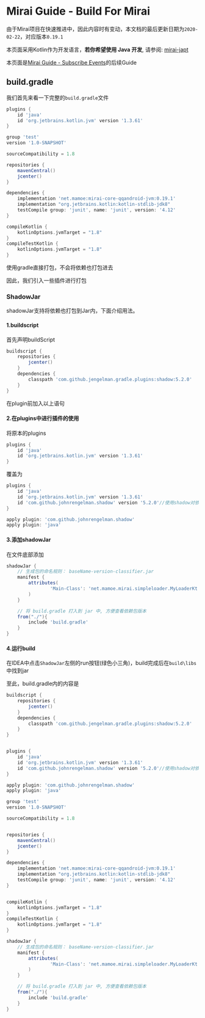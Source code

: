 # Mirai Guide - Build For Mirai

由于Mirai项目在快速推进中，因此内容时有变动，本文档的最后更新日期为```2020-02-22```，对应版本```0.19.1```

本页面采用Kotlin作为开发语言，**若你希望使用 Java 开发**, 请参阅: [mirai-japt](mirai-japt/README.md)

本页面是[Mirai Guide - Subscribe Events](/docs/guide_subscribe_events.md)的后续Guide

## build.gradle

我们首先来看一下完整的```build.gradle```文件

```groovy
plugins {
    id 'java'
    id 'org.jetbrains.kotlin.jvm' version '1.3.61'
}

group 'test'
version '1.0-SNAPSHOT'

sourceCompatibility = 1.8

repositories {
    mavenCentral()
    jcenter()
}

dependencies {
    implementation 'net.mamoe:mirai-core-qqandroid-jvm:0.19.1'
    implementation "org.jetbrains.kotlin:kotlin-stdlib-jdk8"
    testCompile group: 'junit', name: 'junit', version: '4.12'
}

compileKotlin {
    kotlinOptions.jvmTarget = "1.8"
}
compileTestKotlin {
    kotlinOptions.jvmTarget = "1.8"
}
```

使用gradle直接打包，不会将依赖也打包进去

因此，我们引入一些插件进行打包

### ShadowJar

shadowJar支持将依赖也打包到Jar内，下面介绍用法。

#### 1.buildscript

首先声明buildScript

```groovy
buildscript {
    repositories {
        jcenter()
    }
    dependencies {
        classpath 'com.github.jengelman.gradle.plugins:shadow:5.2.0'
    }
}
```

在plugin前加入以上语句



#### 2.在plugins中进行插件的使用

将原本的plugins

```groovy
plugins {
    id 'java'
    id 'org.jetbrains.kotlin.jvm' version '1.3.61'
}
```

覆盖为

```groovy
plugins {
    id 'java'
    id 'org.jetbrains.kotlin.jvm' version '1.3.61'
    id 'com.github.johnrengelman.shadow' version '5.2.0'//使用shadow对依赖进行打包
}

apply plugin: 'com.github.johnrengelman.shadow'
apply plugin: 'java'
```



#### 3.添加shadowJar

在文件底部添加

```groovy
shadowJar {
    // 生成包的命名规则： baseName-version-classifier.jar
    manifest {
        attributes(
                'Main-Class': 'net.mamoe.mirai.simpleloader.MyLoaderKt'//入口点
        )
    }

    // 将 build.gradle 打入到 jar 中, 方便查看依赖包版本
    from("./"){
        include 'build.gradle'
    }
}
```



#### 4.运行build

在IDEA中点击```ShadowJar```左侧的run按钮(绿色小三角)，build完成后在```build\libs```中找到jar



至此，build.gradle内的内容是

```groovy
buildscript {
    repositories {
        jcenter()
    }
    dependencies {
        classpath 'com.github.jengelman.gradle.plugins:shadow:5.2.0'
    }
}


plugins {
    id 'java'
    id 'org.jetbrains.kotlin.jvm' version '1.3.61'
    id 'com.github.johnrengelman.shadow' version '5.2.0'//使用shadow对依赖进行打包
}

apply plugin: 'com.github.johnrengelman.shadow'
apply plugin: 'java'

group 'test'
version '1.0-SNAPSHOT'

sourceCompatibility = 1.8


repositories {
    mavenCentral()
    jcenter()
}

dependencies {
    implementation 'net.mamoe:mirai-core-qqandroid-jvm:0.19.1'
    implementation "org.jetbrains.kotlin:kotlin-stdlib-jdk8"
    testCompile group: 'junit', name: 'junit', version: '4.12'
}


compileKotlin {
    kotlinOptions.jvmTarget = "1.8"
}
compileTestKotlin {
    kotlinOptions.jvmTarget = "1.8"
}

shadowJar {
    // 生成包的命名规则： baseName-version-classifier.jar
    manifest {
        attributes(
                'Main-Class': 'net.mamoe.mirai.simpleloader.MyLoaderKt'
        )
    }

    // 将 build.gradle 打入到 jar 中, 方便查看依赖包版本
    from("./"){
        include 'build.gradle'
    }
}

```

